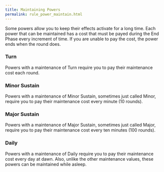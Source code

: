 ```yaml
---
title: Maintaining Powers
permalink: rule_power_maintain.html
---
```


Some powers allow you to keep their effects activate for a long time. Each power that can be maintained has a cost that must be payed during the End Phase every increment of time. If you are unable to pay the cost, the power ends when the round does.

### Turn
Powers with a maintenance of Turn require you to pay their maintenance cost each round. 

### Minor Sustain
Powers with a maintenance of Minor Sustain, sometimes just called Minor, require you to pay their maintenance cost every minute (10 rounds).

### Major Sustain
Powers with a maintenance of Major Sustain, sometimes just called Major, require you to pay their maintenance cost every ten minutes (100 rounds).

### Daily
Powers with a maintenance of Daily require you to pay their maintenance cost every day at dawn. Also, unlike the other maintenance values, these powers can be maintained while asleep.

